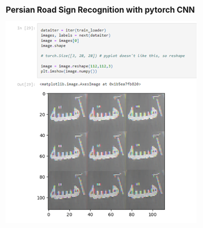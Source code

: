 ## Persian Road Sign Recognition with pytorch CNN

![First_pic](https://github.com/HoseinNasiriShahraki/PRSM/blob/main/Screenshot%202024-06-11%20114009.png?raw=true "First_pic")
